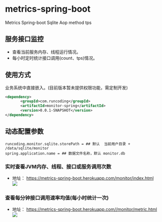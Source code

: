 # metrics-spring-boot
Metrics Spring-boot Sqlite Aop method tps

## 服务接口监控
 - 查看当前服务内存、线程运行情况。
 - 每小时定时统计接口调用(count、tps)情况。
 
## 使用方式
业务系统中直接嵌入。(目前版本暂未提供权限功能，需定制开发)
 ```xml
<dependency>
        <groupId>com.runcoding</groupId>
        <artifactId>monitor-spring</artifactId>
        <version>0.0.1-SNAPSHOT</version>
 </dependency>
```
## 动态配置参数
```text
runcoding.monitor.sqlite.storePath = ## 默认  当前用户目录 + /data/sqlite/monitor
spring.application.name = ## 数据文件名称，默认 monitor.db
```

### 实时查看JVM内存、线程、接口或服务调用次数 
- 地址： https://metrics-spring-boot.herokuapp.com/monitor/index.html
![](snapshot/monitor_index.png) 

### 查看每分钟接口调用速率均值(每小时统计一次)   
- 地址： https://metrics-spring-boot.herokuapp.com//monitor/metric.html
![](snapshot/monitor_metric.png)
 

 